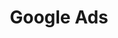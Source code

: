 ---
cloudinary_convert: false
published: published
slug: google-ads
title: Google Ads
start: January 01, 2000
---